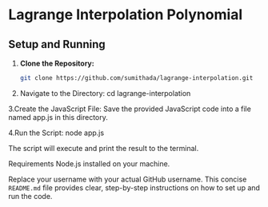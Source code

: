 # Lagrange Interpolation Polynomial

## Setup and Running

1. **Clone the Repository:**
   ```bash
   git clone https://github.com/sumithada/lagrange-interpolation.git
   
2. Navigate to the Directory:
cd lagrange-interpolation

3.Create the JavaScript File: Save the provided JavaScript code into a file named app.js in this directory.

4.Run the Script:
node app.js

The script will execute and print the result to the terminal.

Requirements
Node.js installed on your machine.


Replace your username with your actual GitHub username. This concise `README.md` file provides clear, step-by-step instructions on how to set up and run the code.
